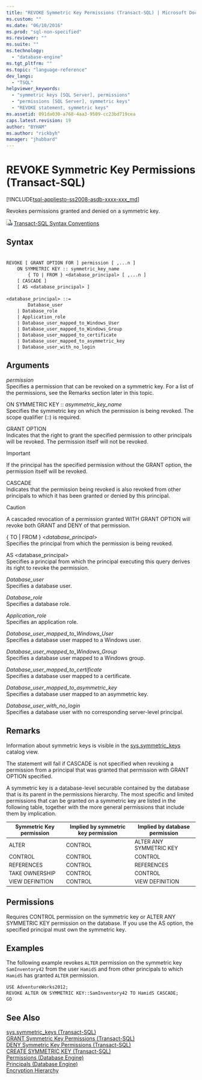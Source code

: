 ```yaml
---
title: "REVOKE Symmetric Key Permissions (Transact-SQL) | Microsoft Docs"
ms.custom: ""
ms.date: "06/10/2016"
ms.prod: "sql-non-specified"
ms.reviewer: ""
ms.suite: ""
ms.technology: 
  - "database-engine"
ms.tgt_pltfrm: ""
ms.topic: "language-reference"
dev_langs: 
  - "TSQL"
helpviewer_keywords: 
  - "symmetric keys [SQL Server], permissions"
  - "permissions [SQL Server], symmetric keys"
  - "REVOKE statement, symmetric keys"
ms.assetid: 091da030-a768-4aa3-9509-cc23bd719cea
caps.latest.revision: 19
author: "BYHAM"
ms.author: "rickbyh"
manager: "jhubbard"
---
```

# REVOKE Symmetric Key Permissions (Transact-SQL)
[!INCLUDE[tsql-appliesto-ss2008-asdb-xxxx-xxx_md](../../includes/tsql-appliesto-ss2008-asdb-xxxx-xxx-md.md)]

  Revokes permissions granted and denied on a symmetric key.  
   
 ![Topic link icon](../../database-engine/configure-windows/media/topic-link.gif "Topic link icon") [Transact-SQL Syntax Conventions](../../t-sql/language-elements/transact-sql-syntax-conventions-transact-sql.md)  
  
## Syntax  
  
```  
  
REVOKE [ GRANT OPTION FOR ] permission [ ,...n ]    
    ON SYMMETRIC KEY :: symmetric_key_name   
        { TO | FROM } <database_principal> [ ,...n ]   
    [ CASCADE ]  
    [ AS <database_principal> ]  
  
<database_principal> ::=   
        Database_user   
    | Database_role   
    | Application_role   
    | Database_user_mapped_to_Windows_User   
    | Database_user_mapped_to_Windows_Group   
    | Database_user_mapped_to_certificate   
    | Database_user_mapped_to_asymmetric_key   
    | Database_user_with_no_login   
```  
  
## Arguments  
 *permission*  
 Specifies a permission that can be revoked on a symmetric key. For a list of the permissions, see the Remarks section later in this topic.  
  
 ON SYMMETRIC KEY :: *asymmetric_key_name*  
 Specifies the symmetric key on which the permission is being revoked. The scope qualifier (::) is required.  
  
 GRANT OPTION  
 Indicates that the right to grant the specified permission to other principals will be revoked. The permission itself will not be revoked.  
  
> [!IMPORTANT]  
>  If the principal has the specified permission without the GRANT option, the permission itself will be revoked.  
  
 CASCADE  
 Indicates that the permission being revoked is also revoked from other principals to which it has been granted or denied by this principal.  
  
> [!CAUTION]  
>  A cascaded revocation of a permission granted WITH GRANT OPTION will revoke both GRANT and DENY of that permission.  
  
 { TO | FROM } \<*database_principal*>  
 Specifies the principal from which the permission is being revoked.  
  
 AS <database_principal>  
 Specifies a principal from which the principal executing this query derives its right to revoke the permission.  
  
 *Database_user*  
 Specifies a database user.  
  
 *Database_role*  
 Specifies a database role.  
  
 *Application_role*  
 Specifies an application role.  
  
 *Database_user_mapped_to_Windows_User*  
 Specifies a database user mapped to a Windows user.  
  
 *Database_user_mapped_to_Windows_Group*  
 Specifies a database user mapped to a Windows group.  
  
 *Database_user_mapped_to_certificate*  
 Specifies a database user mapped to a certificate.  
  
 *Database_user_mapped_to_asymmetric_key*  
 Specifies a database user mapped to an asymmetric key.  
  
 *Database_user_with_no_login*  
 Specifies a database user with no corresponding server-level principal.  
  
## Remarks  
 Information about symmetric keys is visible in the [sys.symmetric_keys](../../relational-databases/system-catalog-views/sys-symmetric-keys-transact-sql.md) catalog view.  
  
 The statement will fail if CASCADE is not specified when revoking a permission from a principal that was granted that permission with GRANT OPTION specified.  
  
 A symmetric key is a database-level securable contained by the database that is its parent in the permissions hierarchy. The most specific and limited permissions that can be granted on a symmetric key are listed in the following table, together with the more general permissions that include them by implication.  
  
|Symmetric Key permission|Implied by symmetric key permission|Implied by database permission|  
|------------------------------|-----------------------------------------|------------------------------------|  
|ALTER|CONTROL|ALTER ANY SYMMETRIC KEY|  
|CONTROL|CONTROL|CONTROL|  
|REFERENCES|CONTROL|REFERENCES|  
|TAKE OWNERSHIP|CONTROL|CONTROL|  
|VIEW DEFINITION|CONTROL|VIEW DEFINITION|  
  
## Permissions  
 Requires CONTROL permission on the symmetric key or ALTER ANY SYMMETRIC KEY permission on the database. If you use the AS option, the specified principal must own the symmetric key.  
  
## Examples  
 The following example revokes `ALTER` permission on the symmetric key `SamInventory42` from the user `HamidS` and from other principals to which `HamidS` has granted `ALTER` permission.  
  
```  
USE AdventureWorks2012;  
REVOKE ALTER ON SYMMETRIC KEY::SamInventory42 TO HamidS CASCADE;  
GO  
```  
  
## See Also  
 [sys.symmetric_keys &#40;Transact-SQL&#41;](../../relational-databases/system-catalog-views/sys-symmetric-keys-transact-sql.md)   
 [GRANT Symmetric Key Permissions &#40;Transact-SQL&#41;](../../t-sql/statements/grant-symmetric-key-permissions-transact-sql.md)   
 [DENY Symmetric Key Permissions &#40;Transact-SQL&#41;](../../t-sql/statements/deny-symmetric-key-permissions-transact-sql.md)   
 [CREATE SYMMETRIC KEY &#40;Transact-SQL&#41;](../../t-sql/statements/create-symmetric-key-transact-sql.md)   
 [Permissions &#40;Database Engine&#41;](../../relational-databases/security/permissions-database-engine.md)   
 [Principals &#40;Database Engine&#41;](../../relational-databases/security/authentication-access/principals-database-engine.md)   
 [Encryption Hierarchy](../../relational-databases/security/encryption/encryption-hierarchy.md)  
  
  
